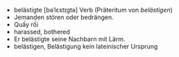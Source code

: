 - belästigte	[bəˈlɛstɪɡtə]	Verb (Präteritum von *belästigen*)
- Jemanden stören oder bedrängen.
- Quấy rối
- harassed, bothered
- Er belästigte seine Nachbarn mit Lärm.
- belästigen, Belästigung	kein lateinischer Ursprung
